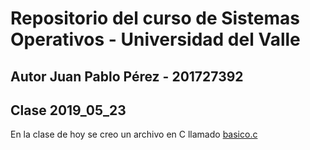 # Repositorio del curso de Sistemas Operativos - Universidad del Valle
## Autor Juan Pablo Pérez - 201727392

## Clase 2019_05_23

En la clase de hoy se creo un archivo en C llamado [basico.c](basico.c)
